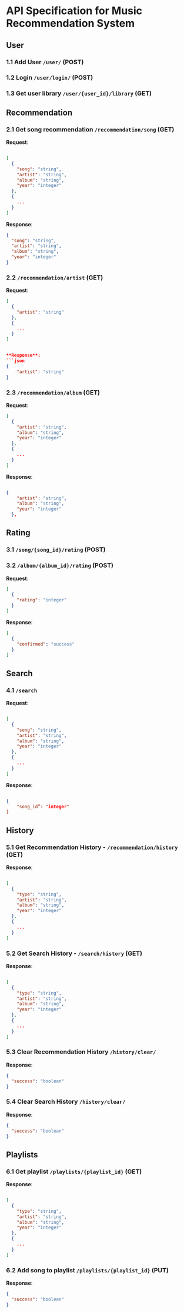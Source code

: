 # API Specification for Music Recommendation System

## User

### 1.1 Add User `/user/` (POST)

### 1.2 Login `/user/login/` (POST)

### 1.3 Get user library `/user/{user_id}/library` (GET)

## Recommendation

### 2.1 Get song recommendation `/recommendation/song` (GET)

**Request**:

```json

[
  {
    "song": "string",
    "artist": "string",
    "album": "string",
    "year": "integer"
  },
  {
    ...
  }
]
```

**Response**:

```json
{
  "song": "string",
  "artist": "string",
  "album": "string",
  "year": "integer"
}
```

### 2.2 `/recommendation/artist` (GET)

**Request**:

````json
[
  {
    "artist": "string"
  },
  {
    ...
  }
]


**Response**:
```json
{
    "artist": "string"
}
````

### 2.3 `/recommendation/album` (GET)

**Request**:

```json
[
  {
    "artist": "string",
    "album": "string",
    "year": "integer"
  },
  {
    ...
  }
]

```

**Response**:

```json

{
    "artist": "string",
    "album": "string",
    "year": "integer"
  },

```

## Rating

### 3.1 `/song/{song_id}/rating` (POST)

### 3.2 `/album/{album_id}/rating` (POST)

**Request**:

```json
[
  {
    "rating": "integer"
  }
]
```

**Response**:

```json
[
  {
    "confirmed": "success"
  }
]
```

## Search

### 4.1 `/search`

**Request**:

```json

[
  {
    "song": "string",
    "artist": "string",
    "album": "string",
    "year": "integer"
  },
  {
    ...
  }
]
```

**Response**:

```json

{
    "song_id”: "integer"
}
```

## History

### 5.1 Get Recommendation History - `/recommendation/history` (GET)

**Response**:

```json

[
  {
    "type": "string",
    "artist": "string",
    "album": "string",
    "year": "integer"
  },
  {
    ...
  }
]
```

### 5.2 Get Search History - `/search/history` (GET)

**Response**:

```json

[
  {
    "type": "string",
    "artist": "string",
    "album": "string",
    "year": "integer"
  },
  {
    ...
  }
]
```

### 5.3 Clear Recommendation History `/history/clear/`

**Response**:

```json
{
  "success": "boolean"
}
```

### 5.4 Clear Search History `/history/clear/`

**Response**:

```json
{
  "success": "boolean"
}
```

## Playlists

### 6.1 Get playlist `/playlists/{playlist_id}` (GET)

**Response**:

```json

[
  {
    "type": "string",
    "artist": "string",
    "album": "string",
    "year": "integer"
  },
  {
    ...
  }
]
```

### 6.2 Add song to playlist `/playlists/{playlist_id}` (PUT)

**Response**:

```json
{
  "success": "boolean"
}
```
